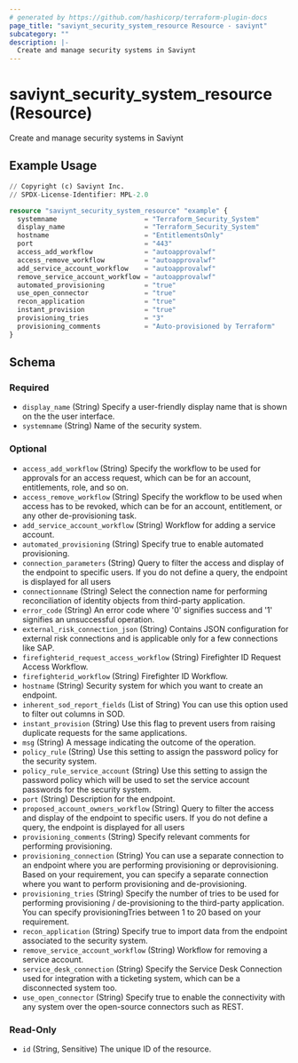 ```yaml
---
# generated by https://github.com/hashicorp/terraform-plugin-docs
page_title: "saviynt_security_system_resource Resource - saviynt"
subcategory: ""
description: |-
  Create and manage security systems in Saviynt
---
```


# saviynt_security_system_resource (Resource)

Create and manage security systems in Saviynt

## Example Usage

```terraform
// Copyright (c) Saviynt Inc.
// SPDX-License-Identifier: MPL-2.0

resource "saviynt_security_system_resource" "example" {
  systemname                      = "Terraform_Security_System"
  display_name                    = "Terraform_Security_System"
  hostname                        = "EntitlementsOnly"
  port                            = "443"
  access_add_workflow             = "autoapprovalwf"
  access_remove_workflow          = "autoapprovalwf"
  add_service_account_workflow    = "autoapprovalwf"
  remove_service_account_workflow = "autoapprovalwf"
  automated_provisioning          = "true"
  use_open_connector              = "true"
  recon_application               = "true"
  instant_provision               = "true"
  provisioning_tries              = "3"
  provisioning_comments           = "Auto-provisioned by Terraform"
}
```

<!-- schema generated by tfplugindocs -->
## Schema

### Required

- `display_name` (String) Specify a user-friendly display name that is shown on the the user interface.
- `systemname` (String) Name of the security system.

### Optional

- `access_add_workflow` (String) Specify the workflow to be used for approvals for an access request, which can be for an account, entitlements, role, and so on.
- `access_remove_workflow` (String) Specify the workflow to be used when access has to be revoked, which can be for an account, entitlement, or any other de-provisioning task.
- `add_service_account_workflow` (String) Workflow for adding a service account.
- `automated_provisioning` (String) Specify true to enable automated provisioning.
- `connection_parameters` (String) Query to filter the access and display of the endpoint to specific users. If you do not define a query, the endpoint is displayed for all users
- `connectionname` (String) Select the connection name for performing reconciliation of identity objects from third-party application.
- `error_code` (String) An error code where '0' signifies success and '1' signifies an unsuccessful operation.
- `external_risk_connection_json` (String) Contains JSON configuration for external risk connections and is applicable only for a few connections like SAP.
- `firefighterid_request_access_workflow` (String) Firefighter ID Request Access Workflow.
- `firefighterid_workflow` (String) Firefighter ID Workflow.
- `hostname` (String) Security system for which you want to create an endpoint.
- `inherent_sod_report_fields` (List of String) You can use this option used to filter out columns in SOD.
- `instant_provision` (String) Use this flag to prevent users from raising duplicate requests for the same applications.
- `msg` (String) A message indicating the outcome of the operation.
- `policy_rule` (String) Use this setting to assign the password policy for the security system.
- `policy_rule_service_account` (String) Use this setting to assign the password policy which will be used to set the service account passwords for the security system.
- `port` (String) Description for the endpoint.
- `proposed_account_owners_workflow` (String) Query to filter the access and display of the endpoint to specific users. If you do not define a query, the endpoint is displayed for all users
- `provisioning_comments` (String) Specify relevant comments for performing provisioning.
- `provisioning_connection` (String) You can use a separate connection to an endpoint where you are performing provisioning or deprovisioning. Based on your requirement, you can specify a separate connection where you want to perform provisioning and de-provisioning.
- `provisioning_tries` (String) Specify the number of tries to be used for performing provisioning / de-provisioning to the third-party application. You can specify provisioningTries between 1 to 20 based on your requirement.
- `recon_application` (String) Specify true to import data from the endpoint associated to the security system.
- `remove_service_account_workflow` (String) Workflow for removing a service account.
- `service_desk_connection` (String) Specify the Service Desk Connection used for integration with a ticketing system, which can be a disconnected system too.
- `use_open_connector` (String) Specify true to enable the connectivity with any system over the open-source connectors such as REST.

### Read-Only

- `id` (String, Sensitive) The unique ID of the resource.
